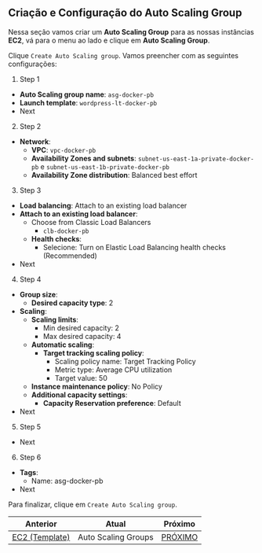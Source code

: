 ## Criação e Configuração do Auto Scaling Group

Nessa seção vamos criar um **Auto Scaling Group** para as nossas instâncias **EC2**, vá para o menu ao lado e clique em **Auto Scaling Group**.

Clique `Create Auto Scaling group`. Vamos preencher com as seguintes configurações:

1. Step 1

- **Auto Scaling group name**: `asg-docker-pb`
- **Launch template**: `wordpress-lt-docker-pb`
- Next

2. Step 2

- **Network**:
  - **VPC**: `vpc-docker-pb`
  - **Availability Zones and subnets**: `subnet-us-east-1a-private-docker-pb` e `subnet-us-east-1b-private-docker-pb`
  - **Availability Zone distribution**: Balanced best effort

3. Step 3

- **Load balancing**: Attach to an existing load balancer
- **Attach to an existing load balancer**:
  - Choose from Classic Load Balancers
    - `clb-docker-pb`
  - **Health checks**:
    - Selecione: Turn on Elastic Load Balancing health checks (Recommended)
- Next

4. Step 4

- **Group size**:
  - **Desired capacity type**: 2
- **Scaling**:
  - **Scaling limits**:
    - Min desired capacity: 2
    - Max desired capacity: 4
  - **Automatic scaling**:
    - **Target tracking scaling policy**:
      - Scaling policy name: Target Tracking Policy
      - Metric type: Average CPU utilization
      - Target value: 50
  - **Instance maintenance policy**: No Policy
  - **Additional capacity settings**:
    - **Capacity Reservation preference**: Default
- Next

5. Step 5

- Next

6. Step 6

- **Tags**:
  - Name: asg-docker-pb
- Next

Para finalizar, clique em `Create Auto Scaling group`.

<div align="center">

| Anterior                            | Atual               | Próximo              |
| ----------------------------------- | ------------------- | -------------------- |
| [EC2 (Template)](9.ec2_template.md) | Auto Scaling Groups | [PRÓXIMO](README.md) |

<div>
